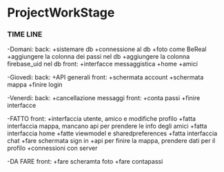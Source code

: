 # ProjectWorkStage
### TIME LINE ###

-Domani:
  back:
    +sistemare db
    +connessione al db
    +foto come BeReal
    +aggiungere la colonna dei passi nel db
    +aggiungere la colonna firebase_uid nel db
  front:
    +interfacce messaggistica
    +home
    +amici


-Giovedi:
  back:
    +API generali
  front:
    +schermata account
    +schermata mappa
    +finire login


-Venerdi:
  back:
    +cancellazione messaggi
  front:
    +conta passi
    +finire interfacce


  -FATTO
    front:
      +interfaccia utente, amico e modifiche profilo
      +fatta interfaccia mappa, mancano api per prendere le info degli amici
      +fatta interfaccia home
      +fatte viewmodel e sharedpreferences
      +fatta interfaccia chat
      +fare schermata sign in
      +api per finire la mappa, prendere dati per il profilo
      +connessioni con server


  -DA FARE
    front:
      +fare scheramta foto
      +fare contapassi
